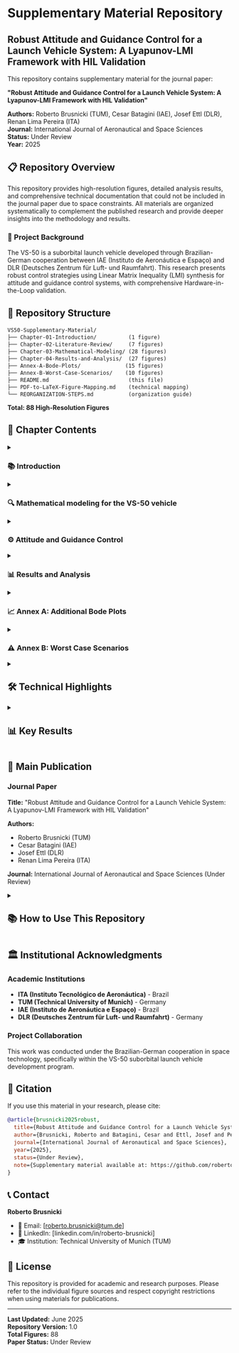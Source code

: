 # Supplementary Material Repository

## Robust Attitude and Guidance Control for a Launch Vehicle System: A Lyapunov-LMI Framework with HIL Validation

This repository contains supplementary material for the journal paper:

**"Robust Attitude and Guidance Control for a Launch Vehicle System: A Lyapunov-LMI Framework with HIL Validation"**

**Authors:** Roberto Brusnicki (TUM), Cesar Batagini (IAE), Josef Ettl (DLR), Renan Lima Pereira (ITA)  
**Journal:** International Journal of Aeronautical and Space Sciences  
**Status:** Under Review  
**Year:** 2025  

## 📋 Repository Overview

This repository provides high-resolution figures, detailed analysis results, and comprehensive technical documentation that could not be included in the journal paper due to space constraints. All materials are organized systematically to complement the published research and provide deeper insights into the methodology and results.

### 🚀 Project Background

The VS-50 is a suborbital launch vehicle developed through Brazilian-German cooperation between IAE (Instituto de Aeronáutica e Espaço) and DLR (Deutsches Zentrum für Luft- und Raumfahrt). This research presents robust control strategies using Linear Matrix Inequality (LMI) synthesis for attitude and guidance control systems, with comprehensive Hardware-in-the-Loop validation.

## 📁 Repository Structure

```
VS50-Supplementary-Material/
├── Chapter-01-Introduction/          (1 figure)
├── Chapter-02-Literature-Review/     (7 figures)  
├── Chapter-03-Mathematical-Modeling/ (28 figures)
├── Chapter-04-Results-and-Analysis/  (27 figures)
├── Annex-A-Bode-Plots/              (15 figures)
├── Annex-B-Worst-Case-Scenarios/    (10 figures)
├── README.md                         (this file)
├── PDF-to-LaTeX-Figure-Mapping.md    (technical mapping)
└── REORGANIZATION-STEPS.md           (organization guide)
```

**Total: 88 High-Resolution Figures**

## 📖 Chapter Contents

<details>
<summary> <h3> 📚 Introduction </h3> </summary>

**Content**: Research motivation, problem formulation, control objectives, VS-50 launch vehicle system overview

#### Figure 1.1: VS-50 Launch Vehicle
<p align="center">
<img src="Chapter-01-Introduction/VS-50.png" alt="VS-50 Launch Vehicle" title="VS-50 launch vehicle" style="margin: 0 auto; max-width: 600px">
</p>

**Caption:** VS-50 launch vehicle.

This Brazilian-German cooperative suborbital launch vehicle serves as the test platform for advanced robust control methodologies presented in this research.

</details>

<details>
<summary> <h3> 🔍 Mathematical modeling for the VS-50 vehicle </h3> </summary>

**Content**: State-of-the-art review in launch vehicle control, reference coordinate systems, fundamental mathematical concepts

#### Figure 2.1: IAE Flight Dynamics Reference Systems
<p align="center">
<img src="Chapter-02-Literature-Review/IAE_NRS.png" alt="IAE Navigation Reference System" title="IAE flight dynamics reference systems" style="margin: 0 auto; max-width: 400px">
</p>

**Caption:** IAE flight dynamics reference systems.

#### Figure 2.2: DLR Body and Navigation Reference Systems
<p align="center">
<img src="Chapter-02-Literature-Review/DLR_NRS.png" alt="DLR Navigation Reference System" title="DLR body reference system and navigation reference system" style="margin: 0 auto; max-width: 400px">
</p>

**Caption:** DLR body reference system (BRS) and navigation reference system (NRS) at launchpad.

#### Figure 2.3: Thrust Force Vector
<p align="center">
<img src="Chapter-02-Literature-Review/ThrustForce.png" alt="Thrust Force Representation" title="Thrust force vector with respect to body reference system" style="margin: 0 auto; max-width: 300px">
</p>

**Caption:** Thrust force vector with respect to the body reference system.

#### Figure 2.4: WGS-84 Ellipsoid Reference
<p align="center">
<img src="Chapter-02-Literature-Review/Ellipsoid.png" alt="Earth Ellipsoid Model" title="Ellipsoid reference used for WGS-84" style="margin: 0 auto; max-width: 300px">
</p>

**Caption:** Ellipsoid reference used for WGS-84.

#### Figure 2.5: Payload and Speed Vectors in NRS
<p align="center">
<img src="Chapter-02-Literature-Review/vectors.png" alt="Vector Definitions" title="Payload vector and speed vector represented in NRS" style="margin: 0 auto; max-width: 300px">
</p>

**Caption:** The payload vector $\vec{r}$ and the speed vector $\vec{v}$ represented in the NRS.

#### Figure 2.6: Euler Angles of Rotations
<p align="center">
<img src="Chapter-02-Literature-Review/EulerAngles.png" alt="Euler Angles" title="Euler angles of rotations for attitude description" style="margin: 0 auto; max-width: 300px">
</p>

**Caption:** Euler angles of rotations used to describe rocket's attitude and the velocity vector attitude.

#### Figure 2.7: Aerodynamic Forces Directions
<p align="center">
<img src="Chapter-02-Literature-Review/AoA.png" alt="Angle of Attack Definition" title="Aerodynamic forces directions" style="margin: 0 auto; max-width: 300px">
</p>

**Caption:** Aerodynamic forces directions due to the given payload vector $\vec{r}$ and speed vector $\vec{v}$.

</details>

<details>
<summary> <h3> ⚙️ Attitude and Guidance Control </h3> </summary>

<p align="center">
<img src="Chapter-03-Mathematical-Modeling/ControlLoop.PNG" alt="Control Loop Architecture" title="Control loop block diagram" style="margin: 0 auto; max-width: 500px">
</p>

<p align="center"><strong>Control loop block diagram</strong></p>

<br><br>

<p align="center">
<img src="Chapter-03-Mathematical-Modeling/Table 3dot1 - Control loops and respective cutoff frequencies.PNG" alt="Control Loops Cutoff Frequencies" title="Control loops and respective cutoff frequencies" style="margin: 0 auto; max-width: 600px">
</p>

<p align="center"><strong>Control loops and respective cutoff frequencies</strong></p>

<br><br>

<p align="center">
<img src="Chapter-03-Mathematical-Modeling/BlockDiagram.PNG" alt="Control Block Diagram" title="Attitude control with focus on controller schematic" style="margin: 0 auto; max-width: 400px">
</p>

<p align="center"><strong>Attitude control with focus on controller schematic</strong></p>

<br><br>

<p align="center">
<img src="Chapter-03-Mathematical-Modeling/Phases.png" alt="Flight Phases" title="Different control phases during boosted phase" style="margin: 0 auto; max-width: 400px">
</p>

<p align="center"><strong>Different control phases during the boosted phase of VS-50 from Alcântara</strong></p>

<br><br>

<details>
<summary> <h4> &nbsp;&nbsp;&nbsp;&nbsp;3.1 Vehicle and its subsystems </h4> </summary>

<details>
<summary> <h5> &nbsp;&nbsp;&nbsp;&nbsp;&nbsp;&nbsp;&nbsp;&nbsp;3.1.1 INS system </h5> </summary>

<p align="center">
<img src="Chapter-03-Mathematical-Modeling/DMARS_TF.PNG" alt="DMARS Transfer Function" title="DMARS transfer function" style="margin: 0 auto; max-width: 400px">
</p>

<p align="center"><strong>DMARS transfer function</strong></p>

<br><br>

<p align="center">
<img src="Chapter-03-Mathematical-Modeling/dmarsBode.png" alt="DMARS Frequency Response" title="Bode diagram of INS system DMARS" style="margin: 0 auto; max-width: 400px">
</p>

<p align="center"><strong>Bode diagram of INS system (DMARS)</strong></p>

<br><br>

</details>

<details>
<summary> <h5> &nbsp;&nbsp;&nbsp;&nbsp;&nbsp;&nbsp;&nbsp;&nbsp;3.1.2 TVA system </h5> </summary>

<p align="center">
<img src="Chapter-03-Mathematical-Modeling/TVA_TF.PNG" alt="TVA Transfer Function" title="TVA transfer function" style="margin: 0 auto; max-width: 400px">
</p>

<p align="center"><strong>TVA transfer function</strong></p>

<br><br>

<p align="center">
<img src="Chapter-03-Mathematical-Modeling/TVABode.png" alt="TVA Frequency Response" title="Bode diagram of TVA plant" style="margin: 0 auto; max-width: 400px">
</p>

<p align="center"><strong>Bode diagram of TVA plant</strong></p>

<br><br>

</details>

<details>
<summary> <h5> &nbsp;&nbsp;&nbsp;&nbsp;&nbsp;&nbsp;&nbsp;&nbsp;3.1.3 Rocket system </h5> </summary>

<p align="center">
<img src="Chapter-03-Mathematical-Modeling/RocketDynamics.PNG" alt="Rocket Dynamics" title="Rocket's dynamic schematics" style="margin: 0 auto; max-width: 400px">
</p>

<p align="center"><strong>Rocket's dynamic schematics</strong></p>

<br><br>

<p align="center">
<img src="Chapter-03-Mathematical-Modeling/rocket_TF.PNG" alt="Rocket Transfer Function" title="Rocket attitude transfer function" style="margin: 0 auto; max-width: 400px">
</p>

<p align="center"><strong>Rocket attitude transfer function</strong></p>

<br><br>

<p align="center">
<img src="Chapter-03-Mathematical-Modeling/ATTBode.png" alt="Attitude Bode" title="Bode diagram of simplest version of the rocket's plant" style="margin: 0 auto; max-width: 400px">
</p>

<p align="center"><strong>Bode diagram of simplest version of the rocket's plant</strong></p>

Since all coefficients of the rocket attitude plant (C<sub>TVA</sub>, I<sub>x</sub>, I<sub>y</sub>, C<sub>damp</sub>) are changing over time, it is presented here the simplest version of the attitude transfer function normalized (M<sub>α</sub>=0, M<sub>β</sub> = 1) - which turns it to a simple double integrator.

<br><br>

</details>

<details>
<summary> <h5> &nbsp;&nbsp;&nbsp;&nbsp;&nbsp;&nbsp;&nbsp;&nbsp;3.1.4 Dead times </h5> </summary>

*Dead time analysis and modeling - figures available in complete collection*

</details>

<details>
<summary> <h5> &nbsp;&nbsp;&nbsp;&nbsp;&nbsp;&nbsp;&nbsp;&nbsp;3.1.5 Low pass filter </h5> </summary>

<p align="center">
<img src="Chapter-03-Mathematical-Modeling/LPF_TF.PNG" alt="LPF Transfer Function" title="Low pass filter transfer function" style="margin: 0 auto; max-width: 400px">
</p>

<p align="center"><strong>Low pass filter transfer function</strong></p>

<br><br>

<p align="center">
<img src="Chapter-03-Mathematical-Modeling/LPFBode.png" alt="LPF Bode" title="Bode diagram of the 2nd order low pass filter" style="margin: 0 auto; max-width: 400px">
</p>

<p align="center"><strong>Bode diagram of the 2nd order low pass filter</strong></p>

<br><br>

</details>

</details>

<details>
<summary> <h4> &nbsp;&nbsp;&nbsp;&nbsp;3.2 Design of the gain-scheduled PID controllers </h4> </summary>

<details>
<summary> <h5> &nbsp;&nbsp;&nbsp;&nbsp;&nbsp;&nbsp;&nbsp;&nbsp;3.2.1 Conventional attitude controller </h5> </summary>

<p align="center">
<img src="Chapter-03-Mathematical-Modeling/PID equations.PNG" alt="PID Equations" title="PID controller equations" style="margin: 0 auto; max-width: 400px">
</p>

<p align="center"><strong>PID controller equations</strong></p>

<br><br>

<p align="center">
<img src="Chapter-03-Mathematical-Modeling/OL_ATT_Bode.png" alt="Attitude Open Loop Bode" title="Attitude open loop bode diagrams" style="margin: 0 auto; max-width: 400px">
</p>

<p align="center"><strong>Attitude open loop bode diagrams</strong></p>

<br><br>

<p align="center">
<img src="Chapter-03-Mathematical-Modeling/pidGains.png" alt="PID Gains" title="How the gains of the PID controller changes during the boosted phase" style="margin: 0 auto; max-width: 400px">
</p>

<p align="center"><strong>How the gains of the PID controller changes during the boosted phase of VS-50</strong></p>

<br><br>

<p align="center">
<img src="Chapter-03-Mathematical-Modeling/pid_ctrl.png" alt="PID Control" title="Block diagram for the output-feedback PID control" style="margin: 0 auto; max-width: 400px">
</p>

<p align="center"><strong>Block diagram for the output-feedback PID control</strong></p>

<br><br>

</details>

<details>
<summary> <h5> &nbsp;&nbsp;&nbsp;&nbsp;&nbsp;&nbsp;&nbsp;&nbsp;3.2.2 Proposed attitude controller via LMI synthesis </h5> </summary>

<p align="center">
<img src="Chapter-03-Mathematical-Modeling/Ma_versus_Mb.png" alt="Ma vs Mb" title="Estimation of M_alpha versus M_beta over time" style="margin: 0 auto; max-width: 400px">
</p>

<p align="center"><strong>Estimation of M<sub>α</sub> versus M<sub>β</sub> over time</strong></p>

<br><br>

<p align="center">
<img src="Chapter-03-Mathematical-Modeling/Ma_versus_Mb_with_variations.png" alt="Ma vs Mb with variations" title="Polytope that includes all M_alpha and M_beta values with variations" style="margin: 0 auto; max-width: 400px">
</p>

<p align="center"><strong>Polytope that includes all M<sub>α</sub> and M<sub>β</sub> values, even with ±20% variation</strong></p>

<br><br>

<p align="center">
<img src="Chapter-03-Mathematical-Modeling/robust_IPD_gains.png" alt="Robust Controller Gains" title="Scheduled PID gains obtained for the robust attitude controller" style="margin: 0 auto; max-width: 400px">
</p>

<p align="center"><strong>Scheduled PID gains obtained for the robust attitude controller</strong></p>

<br><br>

</details>

<details>
<summary> <h5> &nbsp;&nbsp;&nbsp;&nbsp;&nbsp;&nbsp;&nbsp;&nbsp;3.2.3 Conventional guidance controller </h5> </summary>

<p align="center">
<img src="Chapter-03-Mathematical-Modeling/ATT_TF.PNG" alt="Attitude Transfer Function" title="Attitude transfer function for guidance controller" style="margin: 0 auto; max-width: 400px">
</p>

<p align="center"><strong>Attitude transfer function for guidance controller</strong></p>

<br><br>

<p align="center">
<img src="Chapter-03-Mathematical-Modeling/GuidanceBlocks.PNG" alt="Guidance Blocks" title="Overview of guidance control loop" style="margin: 0 auto; max-width: 400px">
</p>

<p align="center"><strong>Overview of guidance control loop</strong></p>

<br><br>

<p align="center">
<img src="Chapter-03-Mathematical-Modeling/GuidanceBode.PNG" alt="Guidance Bode" title="Bode diagram for open loop guidance control" style="margin: 0 auto; max-width: 400px">
</p>

<p align="center"><strong>Bode diagram for open loop guidance control - normalized version (M<sub>γ</sub>=1)</strong></p>

<br><br>

<p align="center">
<img src="Chapter-03-Mathematical-Modeling/PID%20GUI%20equations.PNG" alt="PID GUI Equations" title="PID guidance controller equations" style="margin: 0 auto; max-width: 400px">
</p>

<p align="center"><strong>PID guidance controller equations</strong></p>

<br><br>

<p align="center">
<img src="Chapter-03-Mathematical-Modeling/M_gamma.png" alt="M gamma variation" title="Variation of M_gamma over time" style="margin: 0 auto; max-width: 400px">
</p>

<p align="center"><strong>Variation of M<sub>γ</sub> over time</strong></p>

<br><br>

<p align="center">
<img src="Chapter-03-Mathematical-Modeling/Gui_PD_gains.png" alt="Guidance PD Gains" title="Guidance PD gains over time" style="margin: 0 auto; max-width: 400px">
</p>

<p align="center"><strong>Guidance PD gains over time</strong></p>

<br><br>

</details>

<details>
<summary> <h5> &nbsp;&nbsp;&nbsp;&nbsp;&nbsp;&nbsp;&nbsp;&nbsp;3.2.4 Proposed guidance controller via LMI synthesis </h5> </summary>

<p align="center">
<img src="Chapter-03-Mathematical-Modeling/gui_robus_gains.png" alt="Robust Guidance Gains" title="Guidance gains obtained for the elevation" style="margin: 0 auto; max-width: 400px">
</p>

<p align="center"><strong>Guidance gains obtained for the elevation</strong></p>

<br><br>

</details>

</details>

<details>
<summary> <h4> &nbsp;&nbsp;&nbsp;&nbsp;3.3 Hardware-in-the-loop simulations using LABVIEW </h4> </summary>

<p align="center">
<img src="Chapter-03-Mathematical-Modeling/HIL overview.PNG" alt="HIL System Overview" title="Hardware in the loop test overview" style="margin: 0 auto; max-width: 600px">
</p>

<p align="center"><strong>Hardware in the loop test overview</strong></p>

<br><br>

<details>
<summary> <h5> &nbsp;&nbsp;&nbsp;&nbsp;&nbsp;&nbsp;&nbsp;&nbsp;3.3.1 Rocket Plant hardware </h5> </summary>

<p align="center">
<img src="Chapter-03-Mathematical-Modeling/PXI.png" alt="PXI System" title="National Instruments PXI" style="margin: 0 auto; max-width: 400px">
</p>

<p align="center"><strong>National Instruments PXI</strong></p>

<br>

</details>

<details>
<summary> <h5> &nbsp;&nbsp;&nbsp;&nbsp;&nbsp;&nbsp;&nbsp;&nbsp;3.3.2 Motion simulation table </h5> </summary>

<p align="center">
<img src="Chapter-03-Mathematical-Modeling/3-axis%20motion%20simulator%20table%20model%20AC3350" alt="3-axis Motion Simulator" title="3-axis motion simulator table model AC3350" style="margin: 0 auto; max-width: 400px">
</p>

<p align="center"><strong>3-axis motion simulator table model AC3350</strong></p>

<br><br>

<p align="center">
<img src="Chapter-03-Mathematical-Modeling/redtable_spec2.png" alt="Red Table HIL Facility" title="Three axis motion simulator model AC3350" style="margin: 0 auto; max-width: 400px">
</p>

<p align="center"><strong>Three axis motion simulator model AC3350</strong></p>

<br><br>

<p align="center">
<img src="Chapter-03-Mathematical-Modeling/Dynamic%20performance%20and%20control%20accuracy%20of%20AC3350.PNG" alt="AC3350 Performance Table" title="Dynamic performance and control accuracy of AC3350" style="margin: 0 auto; max-width: 600px">
</p>

<p align="center"><strong>Dynamic performance and control accuracy of AC3350</strong></p>

<br><br>

</details>

<details>
<summary> <h5> &nbsp;&nbsp;&nbsp;&nbsp;&nbsp;&nbsp;&nbsp;&nbsp;3.3.3 Inertial Measurement Unit </h5> </summary>

<p align="center">
<img src="Chapter-03-Mathematical-Modeling/DMARS_NRS.png" alt="DMARS Reference System" title="DMARS reference system" style="margin: 0 auto; max-width: 400px">
</p>

<p align="center"><strong>DMARS reference system</strong></p>

<br><br>

<p align="center">
<img src="Chapter-03-Mathematical-Modeling/DMARS.png" alt="DMARS Configuration" title="DMARS with axes-label" style="margin: 0 auto; max-width: 400px">
</p>

<p align="center"><strong>DMARS with axes-label</strong></p>

<br><br>

<p align="center">
<img src="Chapter-03-Mathematical-Modeling/DMARS%20data%20format.PNG" alt="DMARS Data Format" title="DMARS data format" style="margin: 0 auto; max-width: 600px">
</p>

<p align="center"><strong>DMARS data format</strong></p>

<br><br>

</details>

<details>
<summary> <h5> &nbsp;&nbsp;&nbsp;&nbsp;&nbsp;&nbsp;&nbsp;&nbsp;3.3.4 Software description </h5> </summary>

<p align="center">
<img src="Chapter-03-Mathematical-Modeling/dataFlow.PNG" alt="Data Flow" title="Data flow of PXI computer" style="margin: 0 auto; max-width: 400px">
</p>

<p align="center"><strong>Data flow of PXI computer</strong></p>

<br><br>

<p align="center">
<img src="Chapter-03-Mathematical-Modeling/FrontPanel.png" alt="HIL Interface" title="Simulation settings in the front panel user interface" style="margin: 0 auto; max-width: 400px">
</p>

<p align="center"><strong>Simulation settings in the front panel user interface</strong></p>

<br><br>

<p align="center">
<img src="Chapter-03-Mathematical-Modeling/SerialPanel.png" alt="Serial Panel" title="Serial communication information in the front panel user interface" style="margin: 0 auto; max-width: 400px">
</p>

<p align="center"><strong>Serial communication information in the front panel user interface</strong></p>

<br><br>

</details>

</details>

</details>

<details>
<summary> <h3> 📊 Results and Analysis </h3> </summary>

<details>
<summary> <h4> &nbsp;&nbsp;&nbsp;&nbsp;4.1 Results of MATLAB Simulation </h4> </summary>

<details>
<summary> <h5> &nbsp;&nbsp;&nbsp;&nbsp;&nbsp;&nbsp;&nbsp;&nbsp;4.1.1 Open Loop Bode Plot of Conventional Attitude Controller </h5> </summary>

<p align="center">
<img src="Chapter-04-Results-and-Analysis/Cu_ATT_OL_1_21.png" alt="Current ATT OL 1-21" title="Current attitude open loop 1-21 seconds" style="margin: 0 auto; max-width: 400px">
</p>

<p align="center"><strong>Current attitude open loop 1-21 seconds</strong></p>

<br><br>

<p align="center">
<img src="Chapter-04-Results-and-Analysis/Cu_ATT_OL_22_32.png" alt="Current ATT OL 22-32" title="Current attitude open loop 22-32 seconds" style="margin: 0 auto; max-width: 400px">
</p>

<p align="center"><strong>Current attitude open loop 22-32 seconds</strong></p>

<br><br>

<p align="center">
<img src="Chapter-04-Results-and-Analysis/Cu_ATT_OL_33_38.png" alt="Current ATT OL 33-38" title="Current attitude open loop 33-38 seconds" style="margin: 0 auto; max-width: 400px">
</p>

<p align="center"><strong>Current attitude open loop 33-38 seconds</strong></p>

<br><br>

<p align="center">
<img src="Chapter-04-Results-and-Analysis/Cu_ATT_OL_39_71.png" alt="Current ATT OL 39-71" title="Current attitude open loop 39-71 seconds" style="margin: 0 auto; max-width: 400px">
</p>

<p align="center"><strong>Current attitude open loop 39-71 seconds</strong></p>

<br><br>

<p align="center">
<img src="Chapter-04-Results-and-Analysis/Cu_ATT_OL_72_82.png" alt="Current ATT OL 72-82" title="Current attitude open loop 72-82 seconds" style="margin: 0 auto; max-width: 400px">
</p>

<p align="center"><strong>Current attitude open loop 72-82 seconds</strong></p>

<br><br>

</details>

<details>
<summary> <h5> &nbsp;&nbsp;&nbsp;&nbsp;&nbsp;&nbsp;&nbsp;&nbsp;4.1.2 Open Loop Bode Plot of Conventional Guidance Controller </h5> </summary>

<p align="center">
<img src="Chapter-04-Results-and-Analysis/CURRENT_GUI_CL_5_15.png" alt="Current GUI CL 5-15" title="Current guidance closed loop 5-15 seconds" style="margin: 0 auto; max-width: 400px">
</p>

<p align="center"><strong>Current guidance closed loop 5-15 seconds</strong></p>

<br><br>

<p align="center">
<img src="Chapter-04-Results-and-Analysis/CURRENT_GUI_CL_45_75.png" alt="Current GUI CL 45-75" title="Current guidance closed loop 45-75 seconds" style="margin: 0 auto; max-width: 400px">
</p>

<p align="center"><strong>Current guidance closed loop 45-75 seconds</strong></p>

<br><br>

</details>

<details>
<summary> <h5> &nbsp;&nbsp;&nbsp;&nbsp;&nbsp;&nbsp;&nbsp;&nbsp;4.1.3 Open Loop Bode Plot of Proposed Attitude Controller via LMI synthesis </h5> </summary>

<p align="center">
<img src="Chapter-04-Results-and-Analysis/ROBUST_ATT_OL_1_21.png" alt="Robust ATT OL 1-21" title="Robust attitude open loop 1-21 seconds" style="margin: 0 auto; max-width: 400px">
</p>

<p align="center"><strong>Robust attitude open loop 1-21 seconds</strong></p>

<br><br>

<p align="center">
<img src="Chapter-04-Results-and-Analysis/ROBUST_ATT_OL_22_32.png" alt="Robust ATT OL 22-32" title="Robust attitude open loop 22-32 seconds" style="margin: 0 auto; max-width: 400px">
</p>

<p align="center"><strong>Robust attitude open loop 22-32 seconds</strong></p>

<br><br>

<p align="center">
<img src="Chapter-04-Results-and-Analysis/ROBUST_ATT_OL_33_39.png" alt="Robust ATT OL 33-39" title="Robust attitude open loop 33-39 seconds" style="margin: 0 auto; max-width: 400px">
</p>

<p align="center"><strong>Robust attitude open loop 33-39 seconds</strong></p>

<br><br>

<p align="center">
<img src="Chapter-04-Results-and-Analysis/ROBUST_ATT_OL_40_71.png" alt="Robust ATT OL 40-71" title="Robust attitude open loop 40-71 seconds" style="margin: 0 auto; max-width: 400px">
</p>

<p align="center"><strong>Robust attitude open loop 40-71 seconds</strong></p>

<br><br>

<p align="center">
<img src="Chapter-04-Results-and-Analysis/ROBUST_ATT_OL_72_82.png" alt="Robust ATT OL 72-82" title="Robust attitude open loop 72-82 seconds" style="margin: 0 auto; max-width: 400px">
</p>

<p align="center"><strong>Robust attitude open loop 72-82 seconds</strong></p>

<br><br>

</details>

<details>
<summary> <h5> &nbsp;&nbsp;&nbsp;&nbsp;&nbsp;&nbsp;&nbsp;&nbsp;4.1.4 Open Loop Bode Plot of Proposed Guidance Controller via LMI synthesis </h5> </summary>

<p align="center">
<img src="Chapter-04-Results-and-Analysis/ROBUST_GUI_OL_5_15.png" alt="Robust GUI OL 5-15" title="Robust guidance open loop 5-15 seconds" style="margin: 0 auto; max-width: 400px">
</p>

<p align="center"><strong>Robust guidance open loop 5-15 seconds</strong></p>

<br><br>

<p align="center">
<img src="Chapter-04-Results-and-Analysis/ROBUST_GUI_OL_45_75.png" alt="Robust GUI OL 45-75" title="Robust guidance open loop 45-75 seconds" style="margin: 0 auto; max-width: 400px">
</p>

<p align="center"><strong>Robust guidance open loop 45-75 seconds</strong></p>

<br><br>

</details>

</details>

<details>
<summary> <h4> &nbsp;&nbsp;&nbsp;&nbsp;4.2 Results of HIL simulation </h4> </summary>

The HIL Simulations were divided into four steps of development:

- **Phase A**: Using both simulated sensors and simulated actuators
- **Phase B**: Using simulated sensors but real actuator
- **Phase C**: Using real sensors, but simulated actuators
- **Phase D**: Using real hardware for both sensors and actuators

<details>
<summary> <h5> &nbsp;&nbsp;&nbsp;&nbsp;&nbsp;&nbsp;&nbsp;&nbsp;4.2.1 Test matrix and logged data </h5> </summary>

During Phase D of the HIL, the following tests were proposed for each disturbance:

- **Roll Rate:**
  - Fixed values of roll rates in steps: 0°/s, 50°/s, 100°/s, 150°/s, 200°/s in both directions
  - Roll rates induced by fins incident angles of 0.05°, 0.10°, 0.15°, 0.20° in both directions

- **Winds:**
  - Winds with constant conditions: 10 m/s, 20 m/s, 30 m/s, 40 m/s from different directions (North, Northeast, East, Southeast, South, Southwest, West, Northwest)
  - Measured wind sets with gust and wind shear up to 40 m/s

- **Nozzle misalignment:**
  - Deflection angle offset from 0.1°, 0.2°, to 0.5°
  - Deflection angle offset of 0.3° and fixed roll rate of 100°/s

- **Nozzle eccentricity:**
  - 0.01 m of nozzle eccentricity, and 0.3° of nozzle misalignment with roll rate of 100°/s

- **Thrust performance variations:**
  - ±10% in thrust magnitude

- **Variations in Moment induced by Aerodynamics:**
  - ±20% in M<sub>α</sub> (angular acceleration due to 1° of angle of attack)

- **Variations in Moment induced by the Nozzle:**
  - ±20% in M<sub>β</sub> (angular acceleration due to 1° of nozzle deflection)

- **M<sub>α</sub>, M<sub>β</sub> and other combinations:**
  - +20% in M<sub>α</sub> and -20% in M<sub>β</sub>
  - State before, with gust and share winds up to 30 m/s added
  - State before, with nozzle misalignment of 0.3° added
  - State before, with nozzle eccentricity of 0.01m added
  - State before, with fins misalignment of 0.1° added
  - State before, including natural oscillations of 20Hz and amplitudes of 3°

**Table: Successful attitude controller tests performed during phase D of HILs**

| # | Control Type | Fins Mis. [°] | Nozzle Ecc. [m] | Nozzle Mis. [°] | Wind Vel. [m/s] | Wind Azi. [°] | M<sub>α</sub> [-] | M<sub>β</sub> [-] |
|---|---|---|---|---|---|---|---|---|
| 1 | Attitude | 0.00 | 0.00 | 0.0 | 0 | 0 | 1.0 | 1.0 |
| 2 | Attitude | 0.05 | 0.00 | 0.0 | 0 | 0 | 1.0 | 1.0 |
| 3 | Attitude | -0.05 | 0.00 | 0.0 | 0 | 0 | 1.0 | 1.0 |
| 4 | Attitude | 0.05 | 0.00 | 0.0 | 10 | -45 | 1.0 | 1.0 |
| 5 | Attitude | 0.05 | 0.00 | 0.0 | 10 | 45 | 1.0 | 1.0 |
| 6 | Attitude | 0.05 | 0.00 | 0.0 | 10 | 135 | 1.0 | 1.0 |
| 7 | Attitude | 0.05 | 0.00 | 0.0 | 10 | 225 | 1.0 | 1.0 |
| 8 | Attitude | 0.05 | 0.00 | 0.0 | 20 | -45 | 1.0 | 1.0 |
| 9 | Attitude | 0.05 | 0.00 | 0.0 | 20 | 45 | 1.0 | 1.0 |
| 10 | Attitude | 0.05 | 0.00 | 0.0 | 20 | 135 | 1.0 | 1.0 |
| 11 | Attitude | 0.05 | 0.00 | 0.0 | 20 | 225 | 1.0 | 1.0 |
| 12 | Attitude | 0.05 | 0.00 | 0.0 | 30 | -45 | 1.0 | 1.0 |
| 13 | Attitude | 0.05 | 0.00 | 0.0 | 30 | 45 | 1.0 | 1.0 |
| 14 | Attitude | 0.05 | 0.00 | 0.0 | 30 | 135 | 1.0 | 1.0 |
| 15 | Attitude | 0.05 | 0.00 | 0.0 | 30 | 225 | 1.0 | 1.0 |
| 16 | Attitude | 0.10 | 0.00 | 0.0 | 20 | -45 | 1.00 | 1.0 |
| 17 | Attitude | 0.15 | 0.00 | 0.0 | 20 | -45 | 1.00 | 1.0 |
| 18 | Attitude | 0.20 | 0.00 | 0.0 | 20 | -45 | 1.00 | 1.0 |
| 19 | Attitude | -0.20 | 0.00 | 0.0 | 20 | -45 | 1.00 | 1.0 |
| 20 | Attitude | 0.20 | 0.00 | 0.2 | 20 | -45 | 1.00 | 1.0 |
| 21 | Attitude | 0.20 | 0.00 | 0.4 | 20 | -45 | 1.00 | 1.0 |
| 22 | Attitude | 0.20 | 0.02 | 0.4 | 20 | -45 | 1.00 | 1.0 |
| 23 | Attitude | 0.20 | 0.00 | 0.4 | wind profile 1 | | 1.00 | 1.0 |
| 24 | Attitude | 0.20 | 0.00 | 0.4 | wind profile 2 | | 1.00 | 1.0 |
| 25 | Attitude | 0.20 | 0.00 | 0.4 | wind profile 4 | | 1.00 | 1.0 |
| 26 | Attitude | 0.20 | 0.02 | 0.4 | 20 | -45 | 1.00 | 1.0 |
| 27 | Attitude | 0.20 | 0.02 | 0.4 | 20 | -45 | 1.20 | 1.0 |
| 28 | Attitude | 0.20 | 0.02 | 0.4 | 20 | -45 | 1.20 | 0.8 |
| 29 | Attitude | 0.20 | 0.02 | 0.4 | 20 | -45 | 1.30 | 0.8 |
| 30 | Attitude | 0.20 | 0.02 | 0.4 | 20 | -45 | 1.35 | 0.8 |

**Table: Successful guidance controller tests performed during phase D of HILs**

| # | Control Type | Fins Mis. [°] | Nozzle Ecc. [m] | Nozzle Mis. [°] | Wind Vel. [m/s] | Wind Azi. [°] | M<sub>α</sub> [-] | M<sub>β</sub> [-] |
|---|---|---|---|---|---|---|---|---|
| 30 | Guidance | 0.20 | 0.02 | 0.4 | 20 | -45 | 1.00 | 1.0 |
| 31 | Guidance | -0.20 | 0.02 | 0.4 | 20 | -45 | 1.20 | 0.8 |
| 32 | Guidance | 0.10 | 0.02 | 0.2 | wind profile 1 | | 1.00 | 1.0 |
| 33 | Guidance | 0.20 | 0.02 | 0.4 | 20 | -45 | 1.35 | 0.8 |
| 34 | Guidance | -0.20 | 0.02 | 0.4 | 20 | -45 | 1.35 | 0.8 |
| 35 | Guidance | 0.10 | 0.02 | 0.4 | 20 | -45 | 1.20 | 1.0 |
| 36 | Guidance | 0.10 | 0.02 | 0.4 | 20 | | 1.20 | 1.0 |
| 37 | Guidance | 0.10 | 0.02 | 0.4 | 20 | | 1.20 | 1.0 |
| 38 | Guidance | 0.10 | 0.02 | 0.4 | 20 | | 1.20 | 1.0 |
| 39 | Guidance | 0.10 | 0.02 | 0.2 | wind profile 1 | | 1.20 | 1.0 |
| 40 | Guidance | 0.10 | 0.02 | 0.2 | wind profile 2 | | 1.20 | 1.0 |
| 41 | Guidance | 0.10 | 0.02 | 0.2 | wind profile 4 | | 1.20 | 1.0 |
| 42 | Guidance | 0.20 | 0.02 | 0.4 | 20 | -45 | 1.35 | 0.8 |
| 43 | Guidance | 0.20 | 0.02 | 0.4 | 20 | -45 | 1.35 | 0.8 |
| 44 | Guidance | 0.20 | 0.02 | 0.4 | 20 | -45 | 1.35 | 0.8 |
| 45 | Guidance | 0.20 | 0.02 | 0.4 | 20 | -45 | 1.35 | 0.8 |

<p align="center">
<img src="Chapter-04-Results-and-Analysis/51.png" alt="Test Matrix" title="Test matrix and logged data" style="margin: 0 auto; max-width: 400px">
</p>

<p align="center"><strong>Test matrix and logged data</strong></p>

<br><br>

<p align="center">
<img src="Chapter-04-Results-and-Analysis/52.png" alt="Logged Data Analysis" title="Detailed logged data analysis" style="margin: 0 auto; max-width: 600px">
</p>

<p align="center"><strong>Detailed logged data analysis</strong></p>

<br><br>

</details>

<details>
<summary> <h5> &nbsp;&nbsp;&nbsp;&nbsp;&nbsp;&nbsp;&nbsp;&nbsp;4.2.2 Test procedure </h5> </summary>

<p align="center">
<img src="Chapter-04-Results-and-Analysis/53.png" alt="Test Procedure" title="HIL test procedure" style="margin: 0 auto; max-width: 600px">
</p>

<p align="center"><strong>HIL test procedure</strong></p>

<br><br>

</details>

<details>
<summary> <h5> &nbsp;&nbsp;&nbsp;&nbsp;&nbsp;&nbsp;&nbsp;&nbsp;4.2.3 Acceptance criteria </h5> </summary>

<p align="center">
<img src="Chapter-04-Results-and-Analysis/58.png" alt="Acceptance Criteria" title="Test acceptance criteria" style="margin: 0 auto; max-width: 400px">
</p>

<p align="center"><strong>Test acceptance criteria</strong></p>

<br><br>

</details>

<details>
<summary> <h5> &nbsp;&nbsp;&nbsp;&nbsp;&nbsp;&nbsp;&nbsp;&nbsp;4.2.4 Result analysis </h5> </summary>

<p align="center">
<img src="Chapter-04-Results-and-Analysis/59.png" alt="Result Analysis" title="HIL result analysis" style="margin: 0 auto; max-width: 400px">
</p>

<p align="center"><strong>HIL result analysis</strong></p>

<br><br>

<p align="center">
<img src="Chapter-04-Results-and-Analysis/60.png" alt="Detailed Analysis" title="Detailed HIL result analysis" style="margin: 0 auto; max-width: 600px">
</p>

<p align="center"><strong>Detailed HIL result analysis</strong></p>

<br><br>

</details>

<details>
<summary> <h5> &nbsp;&nbsp;&nbsp;&nbsp;&nbsp;&nbsp;&nbsp;&nbsp;4.2.5 Performance comparison </h5> </summary>

<p align="center">
<img src="Chapter-04-Results-and-Analysis/61.png" alt="Performance Comparison" title="Controller performance comparison" style="margin: 0 auto; max-width: 600px">
</p>

<p align="center"><strong>Controller performance comparison</strong></p>

<br><br>

<p align="center">
<img src="Chapter-04-Results-and-Analysis/66.png" alt="Comparison Analysis" title="Detailed performance comparison analysis" style="margin: 0 auto; max-width: 400px">
</p>

<p align="center"><strong>Detailed performance comparison analysis</strong></p>

<br><br>

<p align="center">
<img src="Chapter-04-Results-and-Analysis/67.png" alt="Final Comparison" title="Final performance comparison results" style="margin: 0 auto; max-width: 400px">
</p>

<p align="center"><strong>Final performance comparison results</strong></p>

<br><br>

</details>

</details>

</details>

<details>
<summary> <h3> 📈 Annex A: Additional Bode Plots </h3> </summary>

**Content**: Detailed frequency response analysis, closed-loop Bode plots, controller comparisons across all flight phases

#### Closed-Loop Frequency Analysis
*Comprehensive Bode plot analysis for various controller configurations and flight conditions*

#### Controller Performance Comparison
*Detailed frequency domain comparison between current and robust control approaches*

*Total: 15 high-resolution Bode plots for comprehensive frequency domain analysis*

</details>

<details>
<summary> <h3> ⚠️ Annex B: Worst Case Scenarios </h3> </summary>

**Content**: Mission performance under extreme conditions, worst-case disturbance analysis, robustness verification

#### Extreme Condition Testing
*Controller performance under maximum parameter uncertainties, worst-case wind disturbances, and extreme flight conditions*

#### Robustness Verification
*Validation of controller robustness under challenging scenarios that test the limits of the control system*

*Total: 10 high-resolution figures demonstrating controller performance under worst-case conditions*

</details>

<details>
<summary> <h2> 🛠️ Technical Highlights </h2> </summary>

### Control Methodologies
- **LMI-based Robust Control**: Lyapunov stability guarantees
- **Gain Scheduling**: Adaptation to varying flight conditions  
- **H∞ Control**: Disturbance rejection and robustness
- **PID Control**: Baseline comparison and implementation

### Validation Approach
- **Hardware-in-the-Loop (HIL)**: Real-time validation using actual flight hardware
- **Monte Carlo Simulations**: Statistical performance assessment
- **Worst-Case Analysis**: Robustness verification under extreme conditions

### Key Technologies
- **DMARS Navigation System**: High-precision inertial navigation
- **TVA (Thrust Vector Actuator)**: Primary attitude control actuator
- **Real-Time Implementation**: LabVIEW-based control system

</details>

<details>
<summary> <h2> 📊 Key Results </h2> </summary>

### Performance Improvements
- **Enhanced Robustness**: Superior performance under parameter uncertainties
- **Improved Tracking**: Better attitude and guidance response
- **Extended Stability Margins**: Increased phase and gain margins
- **Validated Performance**: Confirmed through HIL testing

### Innovation Contributions
1. **LMI Synthesis Framework**: Systematic robust controller design
2. **Integrated HIL Validation**: Real hardware testing methodology  
3. **Comprehensive Analysis**: Complete frequency and time domain evaluation
4. **Practical Implementation**: Ready-to-deploy control algorithms

</details>

## 🔗 Main Publication

### Journal Paper
**Title:** "Robust Attitude and Guidance Control for a Launch Vehicle System: A Lyapunov-LMI Framework with HIL Validation"

**Authors:** 
- Roberto Brusnicki (TUM)
- Cesar Batagini (IAE) 
- Josef Ettl (DLR)
- Renan Lima Pereira (ITA)

**Journal:** International Journal of Aeronautical and Space Sciences (Under Review)

<details>
<summary> <h2> 📚 How to Use This Repository </h2> </summary>

### For Researchers
1. **Reference Figures**: All figures are organized systematically with detailed descriptions
2. **High-Resolution Access**: Download original image files for presentations/papers
3. **Detailed Analysis**: Explore comprehensive results beyond journal paper constraints
4. **Methodology Understanding**: Review complete mathematical models and control architectures

### For Students
1. **Learning Resource**: Study control system design methodologies
2. **Implementation Guide**: Reference HIL setup and validation procedures  
3. **Mathematical Foundation**: Access detailed modeling equations and derivations
4. **Performance Analysis**: Understand robustness evaluation techniques

### For Industry
1. **Control Algorithms**: Reference robust control design procedures
2. **Validation Methods**: HIL testing protocols and procedures
3. **Performance Metrics**: Evaluation criteria and benchmarking approaches
4. **Implementation Guidelines**: Practical deployment considerations

</details>

## 🏛️ Institutional Acknowledgments

### Academic Institutions
- **ITA (Instituto Tecnológico de Aeronáutica)** - Brazil
- **TUM (Technical University of Munich)** - Germany  
- **IAE (Instituto de Aeronáutica e Espaço)** - Brazil
- **DLR (Deutsches Zentrum für Luft- und Raumfahrt)** - Germany

### Project Collaboration
This work was conducted under the Brazilian-German cooperation in space technology, specifically within the VS-50 suborbital launch vehicle development program.

## 📄 Citation

If you use this material in your research, please cite:

```bibtex
@article{brusnicki2025robust,
  title={Robust Attitude and Guidance Control for a Launch Vehicle System: A Lyapunov-LMI Framework with HIL Validation},
  author={Brusnicki, Roberto and Batagini, Cesar and Ettl, Josef and Pereira, Renan Lima},
  journal={International Journal of Aeronautical and Space Sciences},
  year={2025},
  status={Under Review},
  note={Supplementary material available at: https://github.com/roberto-brusnicki/VS50-Supplementary-Material}
}
```

## 📞 Contact

**Roberto Brusnicki**  
- 📧 Email: [roberto.brusnicki@tum.de]
- 🔗 LinkedIn: [linkedin.com/in/roberto-brusnicki]
- 🎓 Institution: Technical University of Munich (TUM)

## 📝 License

This repository is provided for academic and research purposes. Please refer to the individual figure sources and respect copyright restrictions when using materials for publications.

---

**Last Updated:** June 2025  
**Repository Version:** 1.0  
**Total Figures:** 88  
**Paper Status:** Under Review 